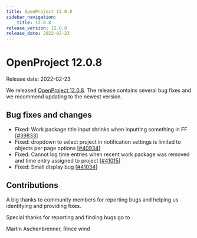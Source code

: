 ```yaml
---
title: OpenProject 12.0.8
sidebar_navigation:
    title: 12.0.8
release_version: 12.0.8
release_date: 2022-02-23
---
```


# OpenProject 12.0.8

Release date: 2022-02-23

We released [OpenProject 12.0.8](https://community.openproject.org/versions/1507).
The release contains several bug fixes and we recommend updating to the newest version.

## Bug fixes and changes

- Fixed: Work package title input shrinks when inputting something in FF \[[#39833](https://community.openproject.org/wp/39833)\]
- Fixed: dropdown to select project in notification settings is limited to objects per page options \[[#40934](https://community.openproject.org/wp/40934)\]
- Fixed: Cannot log time entries when recent work package was removed and time entry assigned to project \[[#41015](https://community.openproject.org/wp/41015)\]
- Fixed: Small display bug \[[#41034](https://community.openproject.org/wp/41034)\]

## Contributions
A big thanks to community members for reporting bugs and helping us identifying and providing fixes.

Special thanks for reporting and finding bugs go to

Martin Aschenbrenner, Rince wind
